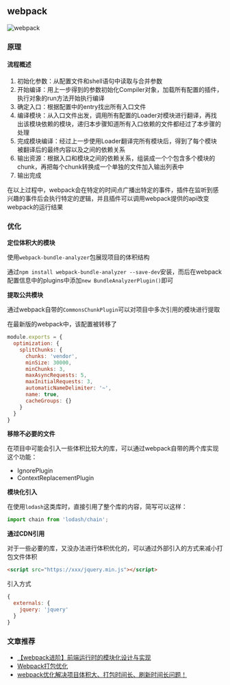 ## webpack

![webpack](https://github.com/zentan66/peggy-interview-groups/blob/master/assets/f909858b9ce8d2393f2488d272b03b04.jpg)

### 原理

#### 流程概述

1. 初始化参数：从配置文件和shell语句中读取与合并参数
2. 开始编译：用上一步得到的参数初始化Compiler对象，加载所有配置的插件，执行对象的run方法开始执行编译
3. 确定入口：根据配置中的entry找出所有入口文件
4. 编译模块：从入口文件出发，调用所有配置的Loader对模块进行翻译，再找出该模块依赖的模块，递归本步骤知道所有入口依赖的文件都经过了本步骤的处理
5. 完成模块编译：经过上一步使用Loader翻译完所有模块后，得到了每个模块被翻译后的最终内容以及之间的依赖关系
6. 输出资源：根据入口和模块之间的依赖关系，组装成一个个包含多个模块的chunk，再把每个chunk转换成一个单独的文件加入输出列表中
7. 输出完成

在以上过程中，webpack会在特定的时间点广播出特定的事件，插件在监听到感兴趣的事件后会执行特定的逻辑，并且插件可以调用webpack提供的api改变webpack的运行结果

### 优化

**定位体积大的模块**

使用`webpack-bundle-analyzer`包展现项目的体积结构

通过`npm install webpack-bundle-analyzer --save-dev`安装，而后在webpack配置信息中的plugins中添加`new BundleAnalyzerPlugin()`即可

**提取公共模块**

通过webpack自带的`CommonsChunkPlugin`可以对项目中多次引用的模块进行提取

在最新版的webpack中，该配置被转移了

```javascript
module.exports = {
  optimization: {
    splitChunks: {
      chunks: 'vendor',
      minSize: 30000,
      minChunks: 3,
      maxAsyncRequests: 5,
      maxInitialRequests: 3,
      automaticNameDelimiter: '~',
      name: true,
      cacheGroups: {}
    }
  }
}
```



**移除不必要的文件**

在项目中可能会引入一些体积比较大的库，可以通过webpack自带的两个库实现这个功能：

- IgnorePlugin
- ContextReplacementPlugin

**模块化引入**

在使用`lodash`这类库时，直接引用了整个库的内容，简写可以这样：

```javascript
import chain from 'lodash/chain';
```

**通过CDN引用**

对于一些必要的库，又没办法进行体积优化的，可以通过外部引入的方式来减小打包文件体积

```html
<script src="https://xxx/jquery.min.js"></script>
```

引入方式

```javascript
{
  externals: {
    jquery: 'jquery'
  }
}
```



### 文章推荐

- [【webpack进阶】前端运行时的模块化设计与实现](https://www.jianshu.com/p/b52b6996d612)
- [Webpack打包优化](https://juejin.im/post/5b1e303b6fb9a01e605fd0b3)
- [webpack优化解决项目体积大、打包时间长、刷新时间长问题！](https://juejin.im/post/5ed1c85df265da77190bbab4)


